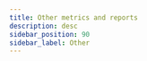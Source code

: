 ```yaml
---
title: Other metrics and reports
description: desc
sidebar_position: 90
sidebar_label: Other
---
```


<!-- dont forget the description -->

